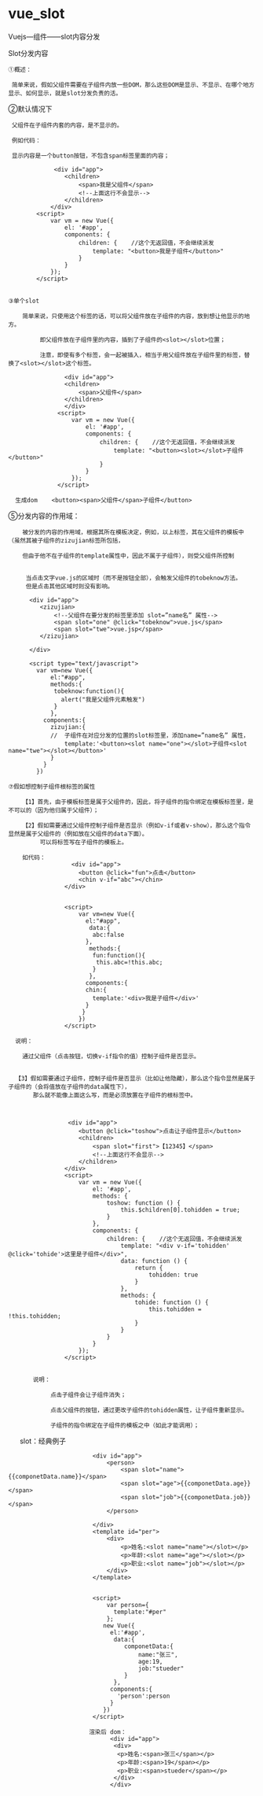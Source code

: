 # vue_slot
Vuejs—组件——slot内容分发



Slot分发内容

    ①概述：

     简单来说，假如父组件需要在子组件内放一些DOM，那么这些DOM是显示、不显示、在哪个地方显示、如何显示，就是slot分发负责的活。

   ②默认情况下

     父组件在子组件内套的内容，是不显示的。

     例如代码：
     
     显示内容是一个button按钮，不包含span标签里面的内容；
     
                 <div id="app">  
                    <children>  
                        <span>我是父组件</span>  
                        <!--上面这行不会显示-->  
                    </children>  
                </div>  
            <script>  
                var vm = new Vue({  
                    el: '#app',  
                    components: {  
                        children: {    //这个无返回值，不会继续派发  
                            template: "<button>我是子组件</button>"  
                        }  
                    }  
                });  
            </script>  
    
    
    ③单个slot
    
        简单来说，只使用这个标签的话，可以将父组件放在子组件的内容，放到想让他显示的地方。
    
             即父组件放在子组件里的内容，插到了子组件的<slot></slot>位置；

             注意，即使有多个标签，会一起被插入，相当于用父组件放在子组件里的标签，替换了<slot></slot>这个标签。
    
                    <div id="app">
                    <children>
                        <span>父组件</span>
                    </children>
                    </div>
                  <script>
                      var vm = new Vue({
                          el: '#app',
                          components: {
                              children: {    //这个无返回值，不会继续派发
                                  template: "<button><slot></slot>子组件</button>"
                              }
                          }
                      });
                  </script>
    
      生成dom    <button><span>父组件</span>子组件</button>
    
    
    
    
    
⑤分发内容的作用域：

        被分发的内容的作用域，根据其所在模板决定，例如，以上标签，其在父组件的模板中（虽然其被子组件的zizujian标签所包括，
        
        但由于他不在子组件的template属性中，因此不属于子组件），则受父组件所控制


         当点击文字vue.js的区域时（而不是按钮全部），会触发父组件的tobeknow方法。
         但是点击其他区域时则没有影响。
         
          <div id="app">
             <zizujian>
                 <!--父组件在要分发的标签里添加 slot=”name名” 属性-->
                 <span slot="one" @click="tobeknow">vue.js</span>
                 <span slot="twe">vue.jsp</span>
             </zizujian>

          </div>

          <script type="text/javascript">
            var vm=new Vue({
                el:"#app",
                methods:{
                 tobeknow:function(){
                   alert("我是父组件元素触发")
                 }
                },
              components:{
                zizujian:{
                //  子组件在对应分发的位置的slot标签里，添加name=”name名” 属性，
                    template:'<button><slot name="one"></slot>子组件<slot name="twe"></slot></button>'
                }
              }
            })
    
    ⑦假如想控制子组件根标签的属性

        【1】首先，由于模板标签是属于父组件的，因此，将子组件的指令绑定在模板标签里，是不可以的（因为他归属于父组件）；

        【2】假如需要通过父组件控制子组件是否显示（例如v-if或者v-show），那么这个指令显然是属于父组件的（例如放在父组件的data下面）。
             可以将标签写在子组件的模板上。

        如代码：
                      <div id="app">
                        <button @click="fun">点击</button>
                        <chin v-if="abc"></chin>
                    </div>


                    <script>
                        var vm=new Vue({
                          el:"#app",
                           data:{
                            abc:false
                          },
                           methods:{
                            fun:function(){
                             this.abc=!this.abc;
                            }
                           },
                          components:{
                          chin:{
                            template:'<div>我是子组件</div>'
                          }
                         }
                        })
                    </script>
    
      说明：

        通过父组件（点击按钮，切换v-if指令的值）控制子组件是否显示。
        
        
      【3】假如需要通过子组件，控制子组件是否显示（比如让他隐藏），那么这个指令显然是属于子组件的（会将值放在子组件的data属性下），
           那么就不能像上面这么写，而是必须放置在子组件的根标签中。  
           
           

                     <div id="app">  
                        <button @click="toshow">点击让子组件显示</button>  
                        <children>  
                            <span slot="first">【12345】</span>  
                            <!--上面这行不会显示-->  
                        </children>  
                    </div>  
                    <script>  
                        var vm = new Vue({  
                            el: '#app',  
                            methods: {  
                                toshow: function () {  
                                    this.$children[0].tohidden = true;  
                                }  
                            },  
                            components: {  
                                children: {    //这个无返回值，不会继续派发  
                                    template: "<div v-if='tohidden' @click='tohide'>这里是子组件</div>",  
                                    data: function () {  
                                        return {  
                                            tohidden: true  
                                        }  
                                    },  
                                    methods: {  
                                        tohide: function () {  
                                            this.tohidden = !this.tohidden;  
                                        }  
                                    }  
                                }  
                            }  
                        });  
                    </script>
           
           
           说明：

                点击子组件会让子组件消失；

                点击父组件的按钮，通过更改子组件的tohidden属性，让子组件重新显示。

                子组件的指令绑定在子组件的模板之中（如此才能调用）；      
        
        
    
   slot：经典例子
   

                            <div id="app">
                                <person>
                                    <span slot="name">{{componetData.name}}</span>
                                    <span slot="age">{{componetData.age}}</span>
                                    <span slot="job">{{componetData.job}}</span>
                                </person>

                            </div>
                            <template id="per">
                                <div>
                                    <p>姓名:<slot name="name"></slot></p>
                                    <p>年龄:<slot name="age"></slot></p>
                                    <p>职业:<slot name="job"></slot></p>
                                </div>
                            </template>


                            <script>
                                var person={
                                  template:"#per"
                                };
                               new Vue({
                                 el:'#app',
                                  data:{
                                     componetData:{
                                         name:"张三",
                                         age:19,
                                         job:"stueder"
                                     }
                                  },
                                 components:{
                                   'person':person
                                 }
                               })
                            </script>
 
                           渲染后 dom：
                                 <div id="app">
                                  <div>
                                   <p>姓名:<span>张三</span></p> 
                                   <p>年龄:<span>19</span></p> 
                                   <p>职业:<span>stueder</span></p>
                                  </div>
                                 </div>

   
   
   
   
   
   
